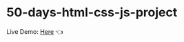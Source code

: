# 50-days-html-css-js-project

Live Demo: [Here](https://amtanny.github.io/50-days-html-css-js-project) 👈
